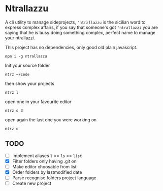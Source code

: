 # Ntrallazzu

A cli utility to manage sideprojects, `'ntrallazzu` is the sicilian word to express complex affairs, if you say that someone's got `'ntrallazzi` you are saying that he is busy doing something complex, perfect name to manage your ntrallazzi.

This project has no dependencies, only good old plain javascript.

```
npm i -g ntrallazzu
```

Init your source folder
```
ntrz ~/code
```

then show your projects
```
ntrz l
```

open one in your favourite editor
```
ntrz o 3
```

open again the last one you were working on
```
ntrz o
```


## TODO
- [ ] Implement aliases `l` == `ls` == `list`
- [x] Filter folders only having .git on
- [ ] Make editor choosable from list
- [x] Order folders by lastmodified date
- [ ] Parse recognise folders project language
- [ ] Create new project
